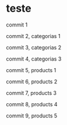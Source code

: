 # teste

commit 1

commit 2, categorias 1

commit 3, categorias 2

commit 4, categorias 3

commit 5, products 1

commit 6, products 2

commit 7, products 3

commit 8, products 4

commit 9, products 5
